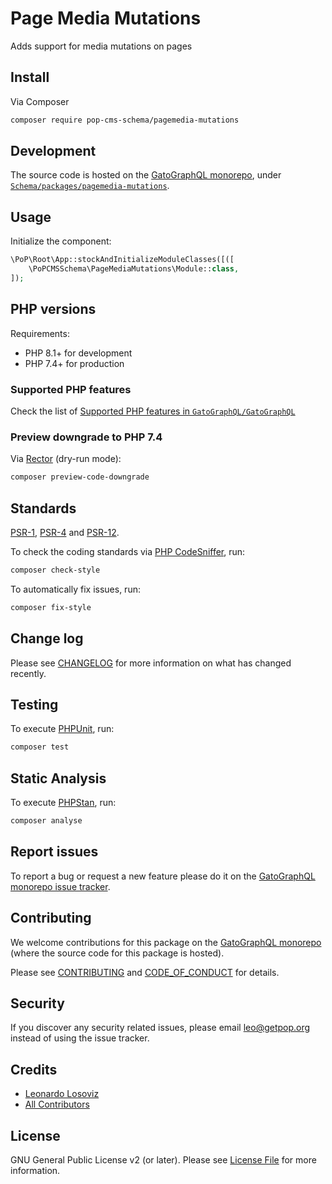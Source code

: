 # Page Media Mutations

<!--
[![Build Status][ico-travis]][link-travis]
[![Quality Score][ico-code-quality]][link-code-quality]
[![Software License][ico-license]](LICENSE.md)
[![Latest Version on Packagist][ico-version]][link-packagist]
[![Coverage Status][ico-scrutinizer]][link-scrutinizer]
[![Total Downloads][ico-downloads]][link-downloads]
-->

Adds support for media mutations on pages

## Install

Via Composer

``` bash
composer require pop-cms-schema/pagemedia-mutations
```

## Development

The source code is hosted on the [GatoGraphQL monorepo](https://github.com/GatoGraphQL/GatoGraphQL), under [`Schema/packages/pagemedia-mutations`](https://github.com/GatoGraphQL/GatoGraphQL/tree/master/layers/Schema/packages/pagemedia-mutations).

## Usage

Initialize the component:

``` php
\PoP\Root\App::stockAndInitializeModuleClasses([([
    \PoPCMSSchema\PageMediaMutations\Module::class,
]);
```

## PHP versions

Requirements:

- PHP 8.1+ for development
- PHP 7.4+ for production

### Supported PHP features

Check the list of [Supported PHP features in `GatoGraphQL/GatoGraphQL`](https://github.com/GatoGraphQL/GatoGraphQL/blob/master/docs/supported-php-features.md)

### Preview downgrade to PHP 7.4

Via [Rector](https://github.com/rectorphp/rector) (dry-run mode):

```bash
composer preview-code-downgrade
```

## Standards

[PSR-1](https://www.php-fig.org/psr/psr-1), [PSR-4](https://www.php-fig.org/psr/psr-4) and [PSR-12](https://www.php-fig.org/psr/psr-12).

To check the coding standards via [PHP CodeSniffer](https://github.com/squizlabs/PHP_CodeSniffer), run:

``` bash
composer check-style
```

To automatically fix issues, run:

``` bash
composer fix-style
```

## Change log

Please see [CHANGELOG](CHANGELOG.md) for more information on what has changed recently.

## Testing

To execute [PHPUnit](https://phpunit.de/), run:

``` bash
composer test
```

## Static Analysis

To execute [PHPStan](https://github.com/phpstan/phpstan), run:

``` bash
composer analyse
```

## Report issues

To report a bug or request a new feature please do it on the [GatoGraphQL monorepo issue tracker](https://github.com/GatoGraphQL/GatoGraphQL/issues).

## Contributing

We welcome contributions for this package on the [GatoGraphQL monorepo](https://github.com/GatoGraphQL/GatoGraphQL) (where the source code for this package is hosted).

Please see [CONTRIBUTING](CONTRIBUTING.md) and [CODE_OF_CONDUCT](CODE_OF_CONDUCT.md) for details.

## Security

If you discover any security related issues, please email leo@getpop.org instead of using the issue tracker.

## Credits

- [Leonardo Losoviz][link-author]
- [All Contributors][link-contributors]

## License

GNU General Public License v2 (or later). Please see [License File](LICENSE.md) for more information.

[ico-version]: https://img.shields.io/packagist/v/pop-cms-schema/pagemedia-mutations.svg?style=flat-square
[ico-license]: https://img.shields.io/badge/license-GPLv2-brightgreen.svg?style=flat-square
[ico-travis]: https://img.shields.io/travis/pop-cms-schema/pagemedia-mutations/master.svg?style=flat-square
[ico-scrutinizer]: https://img.shields.io/scrutinizer/coverage/g/pop-cms-schema/pagemedia-mutations.svg?style=flat-square
[ico-code-quality]: https://img.shields.io/scrutinizer/g/pop-cms-schema/pagemedia-mutations.svg?style=flat-square
[ico-downloads]: https://img.shields.io/packagist/dt/pop-cms-schema/pagemedia-mutations.svg?style=flat-square

[link-packagist]: https://packagist.org/packages/pop-cms-schema/pagemedia-mutations
[link-travis]: https://travis-ci.org/pop-cms-schema/pagemedia-mutations
[link-scrutinizer]: https://scrutinizer-ci.com/g/pop-cms-schema/pagemedia-mutations/code-structure
[link-code-quality]: https://scrutinizer-ci.com/g/pop-cms-schema/pagemedia-mutations
[link-downloads]: https://packagist.org/packages/pop-cms-schema/pagemedia-mutations
[link-author]: https://github.com/leoloso
[link-contributors]: ../../../../../../contributors
